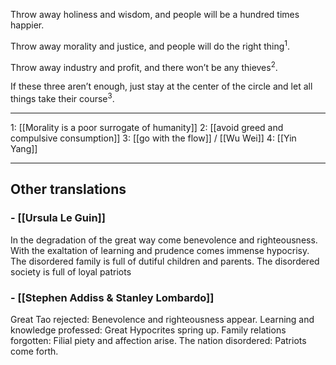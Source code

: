 Throw away holiness and wisdom,
and people will be a hundred times happier.

Throw away morality and justice,
and people will do the right thing<sup>1</sup>.

Throw away industry and profit,
and there won’t be any thieves<sup>2</sup>.

If these three aren’t enough,
just stay at the center of the circle
and let all things take their course<sup>3</sup>.

-------------------

1: [[Morality is a poor surrogate of humanity]]
2: [[avoid greed and compulsive consumption]]
3: [[go with the flow]] / [[Wu Wei]]
4: [[Yin Yang]]

-------------------

## Other translations 
### -  [[Ursula Le Guin]]
In the degradation of the great way
come benevolence and righteousness.
With the exaltation of learning and prudence
comes immense hypocrisy.
The disordered family
is full of dutiful children and parents.
The disordered society
is full of loyal patriots

### - [[Stephen Addiss & Stanley Lombardo]]
Great Tao rejected: Benevolence and righteousness appear.
Learning and knowledge professed: Great Hypocrites spring up.
Family relations forgotten: Filial piety and affection arise.
The nation disordered: Patriots come forth.